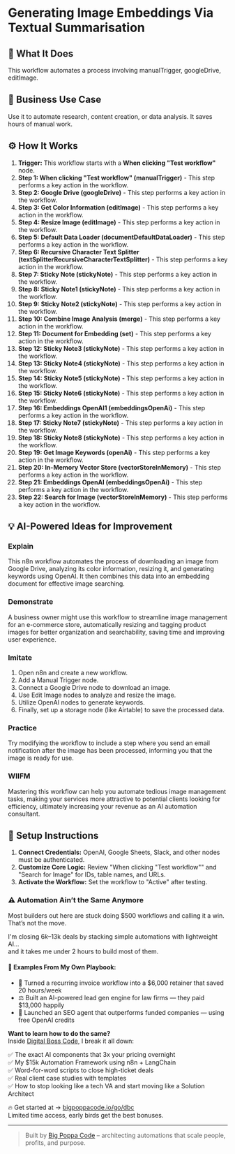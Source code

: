 # Generating Image Embeddings Via Textual Summarisation

## 🚀 What It Does
This workflow automates a process involving manualTrigger, googleDrive, editImage.

## 💼 Business Use Case
Use it to automate research, content creation, or data analysis. It saves hours of manual work.

## ⚙️ How It Works
1.  **Trigger:** This workflow starts with a **When clicking "Test workflow"** node.
2. **Step 1: When clicking "Test workflow" (manualTrigger)** - This step performs a key action in the workflow.
3. **Step 2: Google Drive (googleDrive)** - This step performs a key action in the workflow.
4. **Step 3: Get Color Information (editImage)** - This step performs a key action in the workflow.
5. **Step 4: Resize Image (editImage)** - This step performs a key action in the workflow.
6. **Step 5: Default Data Loader (documentDefaultDataLoader)** - This step performs a key action in the workflow.
7. **Step 6: Recursive Character Text Splitter (textSplitterRecursiveCharacterTextSplitter)** - This step performs a key action in the workflow.
8. **Step 7: Sticky Note (stickyNote)** - This step performs a key action in the workflow.
9. **Step 8: Sticky Note1 (stickyNote)** - This step performs a key action in the workflow.
10. **Step 9: Sticky Note2 (stickyNote)** - This step performs a key action in the workflow.
11. **Step 10: Combine Image Analysis (merge)** - This step performs a key action in the workflow.
12. **Step 11: Document for Embedding (set)** - This step performs a key action in the workflow.
13. **Step 12: Sticky Note3 (stickyNote)** - This step performs a key action in the workflow.
14. **Step 13: Sticky Note4 (stickyNote)** - This step performs a key action in the workflow.
15. **Step 14: Sticky Note5 (stickyNote)** - This step performs a key action in the workflow.
16. **Step 15: Sticky Note6 (stickyNote)** - This step performs a key action in the workflow.
17. **Step 16: Embeddings OpenAI1 (embeddingsOpenAi)** - This step performs a key action in the workflow.
18. **Step 17: Sticky Note7 (stickyNote)** - This step performs a key action in the workflow.
19. **Step 18: Sticky Note8 (stickyNote)** - This step performs a key action in the workflow.
20. **Step 19: Get Image Keywords (openAi)** - This step performs a key action in the workflow.
21. **Step 20: In-Memory Vector Store (vectorStoreInMemory)** - This step performs a key action in the workflow.
22. **Step 21: Embeddings OpenAI (embeddingsOpenAi)** - This step performs a key action in the workflow.
23. **Step 22: Search for Image (vectorStoreInMemory)** - This step performs a key action in the workflow.

## 💡 AI-Powered Ideas for Improvement
### Explain
This n8n workflow automates the process of downloading an image from Google Drive, analyzing its color information, resizing it, and generating keywords using OpenAI. It then combines this data into an embedding document for effective image searching.

### Demonstrate
A business owner might use this workflow to streamline image management for an e-commerce store, automatically resizing and tagging product images for better organization and searchability, saving time and improving user experience.

### Imitate
1. Open n8n and create a new workflow.
2. Add a Manual Trigger node.
3. Connect a Google Drive node to download an image.
4. Use Edit Image nodes to analyze and resize the image.
5. Utilize OpenAI nodes to generate keywords.
6. Finally, set up a storage node (like Airtable) to save the processed data.

### Practice
Try modifying the workflow to include a step where you send an email notification after the image has been processed, informing you that the image is ready for use.

### WIIFM
Mastering this workflow can help you automate tedious image management tasks, making your services more attractive to potential clients looking for efficiency, ultimately increasing your revenue as an AI automation consultant.

## 🔧 Setup Instructions
1. **Connect Credentials:** OpenAI, Google Sheets, Slack, and other nodes must be authenticated.
2. **Customize Core Logic:** Review "When clicking "Test workflow"" and "Search for Image" for IDs, table names, and URLs.
3. **Activate the Workflow:** Set the workflow to "Active" after testing.

### ⚠️ Automation Ain’t the Same Anymore

Most builders out here are stuck doing $500 workflows and calling it a win.  
That’s not the move.  

I'm closing $6k–$13k deals by stacking simple automations with lightweight AI...  
and it takes me under 2 hours to build most of them.

#### 🧠 Examples From My Own Playbook:
- 🔁 Turned a recurring invoice workflow into a $6,000 retainer that saved 20 hours/week  
- ⚖️ Built an AI-powered lead gen engine for law firms — they paid $13,000 happily  
- 🚀 Launched an SEO agent that outperforms funded companies — using free OpenAI credits  

**Want to learn how to do the same?**  
Inside [Digital Boss Code](https://bigpoppacode.io/go/dbc), I break it all down:

✅ The exact AI components that 3x your pricing overnight  
✅ My $15k Automation Framework using n8n + LangChain  
✅ Word-for-word scripts to close high-ticket deals  
✅ Real client case studies with templates  
✅ How to stop looking like a tech VA and start moving like a Solution Architect  

🔥 Get started at → [bigpoppacode.io/go/dbc](https://bigpoppacode.io/go/dbc)  
Limited time access, early birds get the best bonuses.

---
> Built by [Big Poppa Code](https://bigpoppacode.io) – architecting automations that scale people, profits, and purpose.
